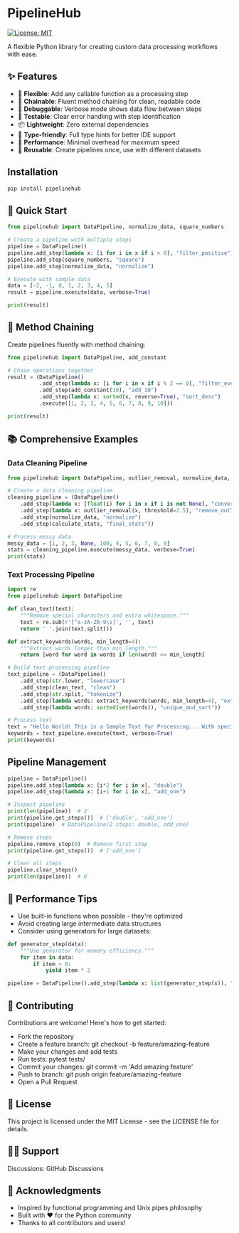 # PipelineHub

[![License: MIT](https://img.shields.io/badge/License-MIT-yellow.svg)](https://opensource.org/licenses/MIT)


A flexible Python library for creating custom data processing workflows with ease.

## ✨ Features

- 🔧 **Flexible**: Add any callable function as a processing step
- 🔗 **Chainable**: Fluent method chaining for clean, readable code
- 🐛 **Debuggable**: Verbose mode shows data flow between steps
- 🧪 **Testable**: Clear error handling with step identification
- 📦 **Lightweight**: Zero external dependencies
- 🎯 **Type-friendly**: Full type hints for better IDE support
- 🚀 **Performance**: Minimal overhead for maximum speed
- 🔄 **Reusable**: Create pipelines once, use with different datasets

## Installation
```bash
pip install pipelinehub
```

## 📖 Quick Start
```python
from pipelinehub import DataPipeline, normalize_data, square_numbers

# Create a pipeline with multiple steps
pipeline = DataPipeline()
pipeline.add_step(lambda x: [i for i in x if i > 0], "filter_positive")
pipeline.add_step(square_numbers, "square")
pipeline.add_step(normalize_data, "normalize")

# Execute with sample data
data = [-2, -1, 0, 1, 2, 3, 4, 5]
result = pipeline.execute(data, verbose=True)

print(result)
```
## 🔗 Method Chaining
Create pipelines fluently with method chaining:

```python
from pipelinehub import DataPipeline, add_constant

# Chain operations together
result = (DataPipeline()
          .add_step(lambda x: [i for i in x if i % 2 == 0], "filter_even")
          .add_step(add_constant(10), "add_10")  
          .add_step(lambda x: sorted(x, reverse=True), "sort_desc")
          .execute([1, 2, 3, 4, 5, 6, 7, 8, 9, 10]))

print(result) 
```

## 📚 Comprehensive Examples

### Data Cleaning Pipeline
```python 
from pipelinehub import DataPipeline, outlier_removal, normalize_data, calculate_stats

# Create a data cleaning pipeline
cleaning_pipeline = (DataPipeline()
    .add_step(lambda x: [float(i) for i in x if i is not None], "convert_and_filter")
    .add_step(lambda x: outlier_removal(x, threshold=2.5), "remove_outliers") 
    .add_step(normalize_data, "normalize")
    .add_step(calculate_stats, "final_stats"))

# Process messy data
messy_data = [1, 2, 3, None, 100, 4, 5, 6, 7, 8, 9]
stats = cleaning_pipeline.execute(messy_data, verbose=True)
print(stats)
```
### Text Processing Pipeline
```python
import re
from pipelinehub import DataPipeline

def clean_text(text):
    """Remove special characters and extra whitespace."""
    text = re.sub(r'[^a-zA-Z0-9\s]', '', text)
    return ' '.join(text.split())

def extract_keywords(words, min_length=4):
    """Extract words longer than min_length."""
    return [word for word in words if len(word) >= min_length]

# Build text processing pipeline
text_pipeline = (DataPipeline()
    .add_step(str.lower, "lowercase")
    .add_step(clean_text, "clean")
    .add_step(str.split, "tokenize") 
    .add_step(lambda words: extract_keywords(words, min_length=4), "extract_keywords")
    .add_step(lambda words: sorted(set(words)), "unique_and_sort"))

# Process text
text = "Hello World! This is a Sample Text for Processing... With special chars!!!"
keywords = text_pipeline.execute(text, verbose=True)
print(keywords)
```

## Pipeline Management
```python
pipeline = DataPipeline()
pipeline.add_step(lambda x: [i*2 for i in x], "double")
pipeline.add_step(lambda x: [i+1 for i in x], "add_one")

# Inspect pipeline
print(len(pipeline))  # 2
print(pipeline.get_steps())  # ['double', 'add_one']
print(pipeline)  # DataPipeline(2 steps: double, add_one)

# Remove steps
pipeline.remove_step(0)  # Remove first step
print(pipeline.get_steps())  # ['add_one']

# Clear all steps
pipeline.clear_steps()
print(len(pipeline))  # 0
```
## 🚀 Performance Tips

- Use built-in functions when possible - they're optimized
- Avoid creating large intermediate data structures
- Consider using generators for large datasets:
```python
def generator_step(data):
    """Use generator for memory efficiency."""
    for item in data:
        if item > 0:
            yield item * 2

pipeline = DataPipeline().add_step(lambda x: list(generator_step(x)), "process")
```

## 🤝 Contributing
Contributions are welcome! Here's how to get started:

- Fork the repository
- Create a feature branch: git checkout -b feature/amazing-feature
- Make your changes and add tests
- Run tests: pytest tests/
- Commit your changes: git commit -m 'Add amazing feature'
- Push to branch: git push origin feature/amazing-feature
- Open a Pull Request

## 📄 License
This project is licensed under the MIT License - see the LICENSE file for details.
## 🙋‍♂️ Support

Discussions: GitHub Discussions

## 🎉 Acknowledgments

- Inspired by functional programming and Unix pipes philosophy
- Built with ❤️ for the Python community
- Thanks to all contributors and users!


